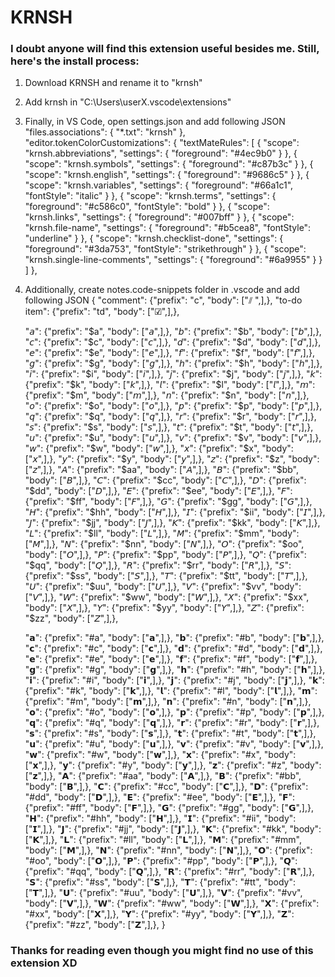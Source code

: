 # KRNSH

### I doubt anyone will find this extension useful besides me. Still, here's the install process:

1. Download KRNSH and rename it to "krnsh"
2. Add krnsh in "C:\Users\userX\.vscode\extensions"
3. Finally, in VS Code, open settings.json and add following JSON
    "files.associations": {
        "*.txt": "krnsh"
    },
    "editor.tokenColorCustomizations": {
        "textMateRules": [
            {
                "scope": "krnsh.abbreviations",
                "settings": {
                    "foreground": "#4ec9b0"
                }
            },
            {
                "scope": "krnsh.symbols",
                "settings": {
                    "foreground": "#c87b3c"
                }
            },
            {
                "scope": "krnsh.english",
                "settings": {
                    "foreground": "#9686c5"
                }
            },
            {
                "scope": "krnsh.variables",
                "settings": {
                    "foreground": "#66a1c1",
                    "fontStyle": "italic"
                }
            },
            {
                "scope": "krnsh.terms",
                "settings": {
                    "foreground": "#c586c0",
                    "fontStyle": "bold"
                }
            },
            {
                "scope": "krnsh.links",
                "settings": {
                    "foreground": "#007bff"
                }
            },
            {
                "scope": "krnsh.file-name",
                "settings": {
                    "foreground": "#b5cea8",
                    "fontStyle": "underline"
                }
            },
            {
                "scope": "krnsh.checklist-done",
                "settings": {
                    "foreground": "#3da753",
                    "fontStyle": "strikethrough"
                }
            },
            {
                "scope": "krnsh.single-line-comments",
                "settings": {
                    "foreground": "#6a9955"
                }
            }
        ]
    },
4. Additionally, create notes.code-snippets folder in .vscode and add following JSON
{
    "comment": {"prefix": "c", "body": ["⫽ ",],},
    "to-do item": {"prefix": "td", "body": ["☑",],},

    "𝘢": {"prefix": "$a", "body": ["𝘢",],},
    "𝘣": {"prefix": "$b", "body": ["𝘣",],},
    "𝘤": {"prefix": "$c", "body": ["𝘤",],},
    "𝘥": {"prefix": "$d", "body": ["𝘥",],},
    "𝘦": {"prefix": "$e", "body": ["𝘦",],},
    "𝘧": {"prefix": "$f", "body": ["𝘧",],},
    "𝘨": {"prefix": "$g", "body": ["𝘨",],},
    "𝘩": {"prefix": "$h", "body": ["𝘩",],},
    "𝘪": {"prefix": "$i", "body": ["𝘪",],},
    "𝘫": {"prefix": "$j", "body": ["𝘫",],},
    "𝘬": {"prefix": "$k", "body": ["𝘬",],},
    "𝘭": {"prefix": "$l", "body": ["𝘭",],},
    "𝘮": {"prefix": "$m", "body": ["𝘮",],},
    "𝘯": {"prefix": "$n", "body": ["𝘯",],},
    "𝘰": {"prefix": "$o", "body": ["𝘰",],},
    "𝘱": {"prefix": "$p", "body": ["𝘱",],},
    "𝘲": {"prefix": "$q", "body": ["𝘲",],},
    "𝘳": {"prefix": "$r", "body": ["𝘳",],},
    "𝘴": {"prefix": "$s", "body": ["𝘴",],},
    "𝘵": {"prefix": "$t", "body": ["𝘵",],},
    "𝘶": {"prefix": "$u", "body": ["𝘶",],},
    "𝘷": {"prefix": "$v", "body": ["𝘷",],},
    "𝘸": {"prefix": "$w", "body": ["𝘸",],},
    "𝘹": {"prefix": "$x", "body": ["𝘹",],},
    "𝘺": {"prefix": "$y", "body": ["𝘺",],},
    "𝘻": {"prefix": "$z", "body": ["𝘻",],},
    "𝘈": {"prefix": "$aa", "body": ["𝘈",],},
    "𝘉": {"prefix": "$bb", "body": ["𝘉",],},
    "𝘊": {"prefix": "$cc", "body": ["𝘊",],},
    "𝘋": {"prefix": "$dd", "body": ["𝘋",],},
    "𝘌": {"prefix": "$ee", "body": ["𝘌",],},
    "𝘍": {"prefix": "$ff", "body": ["𝘍",],},
    "𝘎": {"prefix": "$gg", "body": ["𝘎",],},
    "𝘏": {"prefix": "$hh", "body": ["𝘏",],},
    "𝘐": {"prefix": "$ii", "body": ["𝘐",],},
    "𝘑": {"prefix": "$jj", "body": ["𝘑",],},
    "𝘒": {"prefix": "$kk", "body": ["𝘒",],},
    "𝘓": {"prefix": "$ll", "body": ["𝘓",],},
    "𝘔": {"prefix": "$mm", "body": ["𝘔",],},
    "𝘕": {"prefix": "$nn", "body": ["𝘕",],},
    "𝘖": {"prefix": "$oo", "body": ["𝘖",],},
    "𝘗": {"prefix": "$pp", "body": ["𝘗",],},
    "𝘘": {"prefix": "$qq", "body": ["𝘘",],},
    "𝘙": {"prefix": "$rr", "body": ["𝘙",],},
    "𝘚": {"prefix": "$ss", "body": ["𝘚",],},
    "𝘛": {"prefix": "$tt", "body": ["𝘛",],},
    "𝘜": {"prefix": "$uu", "body": ["𝘜",],},
    "𝘝": {"prefix": "$vv", "body": ["𝘝",],},
    "𝘞": {"prefix": "$ww", "body": ["𝘞",],},
    "𝘟": {"prefix": "$xx", "body": ["𝘟",],},
    "𝘠": {"prefix": "$yy", "body": ["𝘠",],},
    "𝘡": {"prefix": "$zz", "body": ["𝘡",],},

    "𝗮": {"prefix": "#a", "body": ["𝗮",],},
    "𝗯": {"prefix": "#b", "body": ["𝗯",],},
    "𝗰": {"prefix": "#c", "body": ["𝗰",],},
    "𝗱": {"prefix": "#d", "body": ["𝗱",],},
    "𝗲": {"prefix": "#e", "body": ["𝗲",],},
    "𝗳": {"prefix": "#f", "body": ["𝗳",],},
    "𝗴": {"prefix": "#g", "body": ["𝗴",],},
    "𝗵": {"prefix": "#h", "body": ["𝗵",],},
    "𝗶": {"prefix": "#i", "body": ["𝗶",],},
    "𝗷": {"prefix": "#j", "body": ["𝗷",],},
    "𝗸": {"prefix": "#k", "body": ["𝗸",],},
    "𝗹": {"prefix": "#l", "body": ["𝗹",],},
    "𝗺": {"prefix": "#m", "body": ["𝗺",],},
    "𝗻": {"prefix": "#n", "body": ["𝗻",],},
    "𝗼": {"prefix": "#o", "body": ["𝗼",],},
    "𝗽": {"prefix": "#p", "body": ["𝗽",],},
    "𝗾": {"prefix": "#q", "body": ["𝗾",],},
    "𝗿": {"prefix": "#r", "body": ["𝗿",],},
    "𝘀": {"prefix": "#s", "body": ["𝘀",],},
    "𝘁": {"prefix": "#t", "body": ["𝘁",],},
    "𝘂": {"prefix": "#u", "body": ["𝘂",],},
    "𝘃": {"prefix": "#v", "body": ["𝘃",],},
    "𝘄": {"prefix": "#w", "body": ["𝘄",],},
    "𝘅": {"prefix": "#x", "body": ["𝘅",],},
    "𝘆": {"prefix": "#y", "body": ["𝘆",],},
    "𝘇": {"prefix": "#z", "body": ["𝘇",],},
    "𝗔": {"prefix": "#aa", "body": ["𝗔",],},
    "𝗕": {"prefix": "#bb", "body": ["𝗕",],},
    "𝗖": {"prefix": "#cc", "body": ["𝗖",],},
    "𝗗": {"prefix": "#dd", "body": ["𝗗",],},
    "𝗘": {"prefix": "#ee", "body": ["𝗘",],},
    "𝗙": {"prefix": "#ff", "body": ["𝗙",],},
    "𝗚": {"prefix": "#gg", "body": ["𝗚",],},
    "𝗛": {"prefix": "#hh", "body": ["𝗛",],},
    "𝗜": {"prefix": "#ii", "body": ["𝗜",],},
    "𝗝": {"prefix": "#jj", "body": ["𝗝",],},
    "𝗞": {"prefix": "#kk", "body": ["𝗞",],},
    "𝗟": {"prefix": "#ll", "body": ["𝗟",],},
    "𝗠": {"prefix": "#mm", "body": ["𝗠",],},
    "𝗡": {"prefix": "#nn", "body": ["𝗡",],},
    "𝗢": {"prefix": "#oo", "body": ["𝗢",],},
    "𝗣": {"prefix": "#pp", "body": ["𝗣",],},
    "𝗤": {"prefix": "#qq", "body": ["𝗤",],},
    "𝗥": {"prefix": "#rr", "body": ["𝗥",],},
    "𝗦": {"prefix": "#ss", "body": ["𝗦",],},
    "𝗧": {"prefix": "#tt", "body": ["𝗧",],},
    "𝗨": {"prefix": "#uu", "body": ["𝗨",],},
    "𝗩": {"prefix": "#vv", "body": ["𝗩",],},
    "𝗪": {"prefix": "#ww", "body": ["𝗪",],},
    "𝗫": {"prefix": "#xx", "body": ["𝗫",],},
    "𝗬": {"prefix": "#yy", "body": ["𝗬",],},
    "𝗭": {"prefix": "#zz", "body": ["𝗭",],},
}

### Thanks for reading even though you might find no use of this extension XD